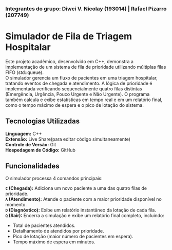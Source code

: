 ### Integrantes do grupo: Diwei V. Nicolay (193014) | Rafael Pizarro (207749)


# Simulador de Fila de Triagem Hospitalar

Este projeto acadêmico, desenvolvido em C++, demonstra a implementação de um sistema de fila de prioridade utilizando múltiplas filas FIFO (std::queue).  
O simulador gerencia um fluxo de pacientes em uma triagem hospitalar, tratando eventos de chegada e atendimento. A lógica de prioridade é implementada verificando sequencialmente quatro filas distintas (Emergência, Urgência, Pouco Urgente e Não Urgente). O programa também calcula e exibe estatísticas em tempo real e em um relatório final, como o tempo máximo de espera e o pico de lotação do sistema.


## Tecnologias Utilizadas

**Linguagem:** C++  
**Extensão:** Live Share(para editar código simultaneamente)  
**Controle de Versão:** Git  
**Hospedagem de Código:** GitHub


## Funcionalidades

O simulador processa 4 comandos principais:

**`C` (Chegada):** Adiciona um novo paciente a uma das quatro filas de prioridade.  
**`A` (Atendimento):** Atende o paciente com a maior prioridade disponível no momento.  
**`D` (Diagnóstico):** Exibe um relatório instantâneo da lotação de cada fila.  
**`Q` (Sair):** Encerra a simulação e exibe um relatório final completo, incluindo:  
* Total de pacientes atendidos.
* Detalhamento de atendidos por prioridade.
* Pico de lotação (maior número de pacientes em espera).
* Tempo máximo de espera em minutos.